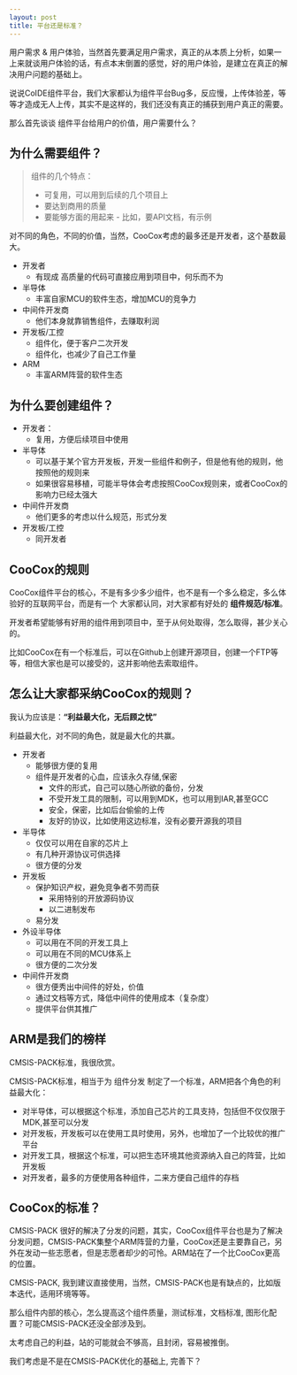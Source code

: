 ```yaml
---
layout: post
title: 平台还是标准？
---
```



用户需求 & 用户体验，当然首先要满足用户需求，真正的从本质上分析，如果一上来就谈用户体验的话，有点本末倒置的感觉，好的用户体验，是建立在真正的解决用户问题的基础上。

说说CoIDE组件平台，我们大家都认为组件平台Bug多，反应慢，上传体验差，等等才造成无人上传，其实不是这样的，我们还没有真正的捕获到用户真正的需要。

那么首先谈谈 组件平台给用户的价值，用户需要什么？

## 为什么需要组件？

> 组件的几个特点：
> 
> - 可复用，可以用到后续的几个项目上
> - 要达到商用的质量
> - 要能够方面的用起来 - 比如，要API文档，有示例

对不同的角色，不同的价值，当然，CooCox考虑的最多还是开发者，这个基数最大。

- 开发者
    + 有现成 高质量的代码可直接应用到项目中，何乐而不为
- 半导体
    + 丰富自家MCU的软件生态，增加MCU的竞争力
- 中间件开发商
    + 他们本身就靠销售组件，去赚取利润
- 开发板/工控
    + 组件化，便于客户二次开发
    + 组件化，也减少了自己工作量
- ARM
    + 丰富ARM阵营的软件生态

## 为什么要创建组件？

- 开发者：
    + 复用，方便后续项目中使用
- 半导体
    + 可以基于某个官方开发板，开发一些组件和例子，但是他有他的规则，他按照他的规则来
    + 如果很容易移植，可能半导体会考虑按照CooCox规则来，或者CooCox的影响力已经太强大
- 中间件开发商
    + 他们更多的考虑以什么规范，形式分发
- 开发板/工控
    + 同开发者

## CooCox的规则

CooCox组件平台的核心，不是有多少多少组件，也不是有一个多么稳定，多么体验好的互联网平台，而是有一个 大家都认同，对大家都有好处的 __组件规范/标准__。

开发者希望能够有好用的组件用到项目中，至于从何处取得，怎么取得，甚少关心的。

比如CooCox在有一个标准后，可以在Github上创建开源项目，创建一个FTP等等，相信大家也是可以接受的，这并影响他去索取组件。


## 怎么让大家都采纳CooCox的规则？

我认为应该是：__“利益最大化，无后顾之忧”__

利益最大化，对不同的角色，就是最大化的共赢。

- 开发者
    + 能够很方便的复用
    + 组件是开发者的心血，应该永久存储,保密
        * 文件的形式，自己可以随心所欲的备份，分发
        * 不受开发工具的限制，可以用到MDK，也可以用到IAR,甚至GCC
        * 安全，保密，比如后台偷偷的上传
        * 友好的协议，比如使用这边标准，没有必要开源我的项目
- 半导体
    + 仅仅可以用在自家的芯片上
    + 有几种开源协议可供选择
    + 很方便的分发
- 开发板
    + 保护知识产权，避免竞争者不劳而获
        * 采用特别的开放源码协议
        * 以二进制发布
    + 易分发
- 外设半导体
    + 可以用在不同的开发工具上
    + 可以用在不同的MCU体系上
    + 很方便的二次分发
- 中间件开发商
    + 很方便秀出中间件的好处，价值
    + 通过文档等方式，降低中间件的使用成本（复杂度）
    + 提供平台供其推广


## ARM是我们的榜样

CMSIS-PACK标准，我很欣赏。

CMSIS-PACK标准，相当于为 组件分发 制定了一个标准，ARM把各个角色的利益最大化：

- 对半导体，可以根据这个标准，添加自己芯片的工具支持，包括但不仅仅限于MDK,甚至可以分发
- 对开发板，开发板可以在使用工具时使用，另外，也增加了一个比较优的推广平台
- 对开发工具，根据这个标准，可以把生态环境其他资源纳入自己的阵营，比如开发板
- 对开发者，最多的方便使用各种组件，二来方便自己组件的存档


## CooCox的标准？

CMSIS-PACK 很好的解决了分发的问题，其实，CooCox组件平台也是为了解决分发问题，CMSIS-PACK集整个ARM阵营的力量，CooCox还是主要靠自己，另外在发动一些志愿者，但是志愿者却少的可怜。ARM站在了一个比CooCox更高的位置。

CMSIS-PACK, 我到建议直接使用，当然，CMSIS-PACK也是有缺点的，比如版本迭代，适用环境等等。

那么组件内部的核心，怎么提高这个组件质量，测试标准，文档标准, 图形化配置？可能CMSIS-PACK还没全部涉及到。

太考虑自己的利益，站的可能就会不够高，且封闭，容易被推倒。

我们考虑是不是在CMSIS-PACK优化的基础上, 完善下？



